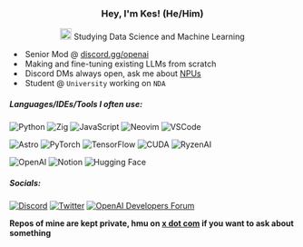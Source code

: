 ### <p align="center"> Hey, I'm Kes! (He/Him)</p>

<p align="center">
  <img src="https://media.tenor.com/4nqosyU76HsAAAAC/cat-groove.gif" width="20px">
  Studying Data Science and Machine Learning
</p>

- &nbsp;Senior Mod @ [discord.gg/openai](https://discord.gg/openai)
- &nbsp;Making and fine-tuning existing LLMs from scratch
- &nbsp;Discord DMs always open, ask me about [NPUs](https://x.com/yoimnotkesku/status/1805592555817419104)
- &nbsp;Student @ `University` working on `NDA`

##### Languages/IDEs/Tools I often use:

![Python](https://img.shields.io/badge/-Python-black?style=flat-square&logo=python)
![Zig](https://img.shields.io/badge/Zig-black?style=flat-square&logo=zig)
![JavaScript](https://img.shields.io/badge/-JavaScript-black?style=flat-square&logo=javascript)
![Neovim](https://img.shields.io/badge/-Neovim-black?style=flat-square&logo=neovim)
![VSCode](https://custom-icon-badges.demolab.com/badge/Visual%20Studio%20Code-black?style=flat-square&logo=vsc)


![Astro](https://img.shields.io/badge/Astro-black?style=flat-square&logo=astro)
![PyTorch](https://img.shields.io/badge/-PyTorch-black?style=flat-square&logo=pytorch)
![TensorFlow](https://img.shields.io/badge/-TensorFlow-black?style=flat-square&logo=tensorflow)
![CUDA](https://img.shields.io/badge/-CUDA-black?style=flat-square&logo=nvidia)
![RyzenAI](https://img.shields.io/badge/-RyzenAI-black?style=flat-square&logo=amd)

![OpenAI](https://img.shields.io/badge/-OpenAI%20API/Playground-black?style=flat-square&logo=openai)
![Notion](https://img.shields.io/badge/Notion-black?style=flat-square&logo=notion)
![Hugging Face](https://img.shields.io/badge/-Hugging%20Face-black?style=flat-square&logo=huggingface)

##### Socials:

[![Discord](https://img.shields.io/badge/-Discord-424549?style=flat-square&logo=discord)](https://discord.com/users/539468067923820546)
[![Twitter](https://img.shields.io/badge/-Twitter-424549?style=flat-square&logo=X)](https://twitter.com/yoimnotkesku)
[![OpenAI Developers Forum](https://img.shields.io/badge/OpenAI%20Developer%20Forum-424549?style=flat-square&logo=openai)](https://community.openai.com/u/kesku)

**Repos of mine are kept private, hmu on [x dot com](https://x.com/yoimnotkesku) if you want to ask about something**
